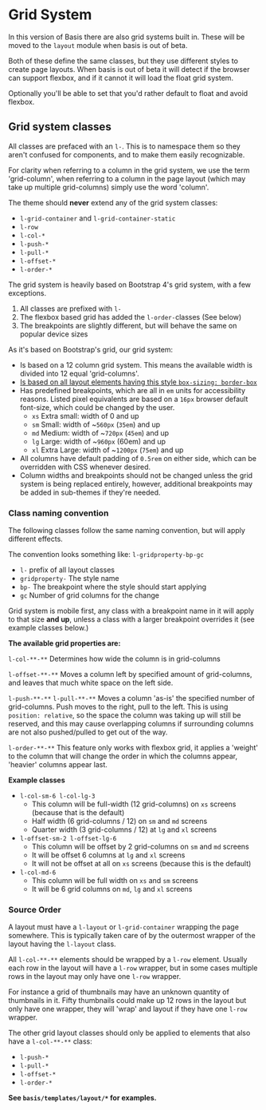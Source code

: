 # Grid System
In this version of Basis there are also grid systems built in. These will be moved to the `layout` module when basis is out of beta.

Both of these define the same classes, but they use different styles to create page layouts. When basis is out of beta it will detect if the browser can support flexbox, and if it cannot it will load the float grid system.

Optionally you'll be able to set that you'd rather default to float and avoid flexbox.

## Grid system classes
All classes are prefaced with an `l-`. This is to namespace them so they aren't confused for components, and to make them easily recognizable.

For clarity when referring to a column in the grid system, we use the term 'grid-column', when referring to a column in the page layout (which may take up multiple grid-columns) simply use the word 'column'.

The theme should **never** extend any of the grid system classes:
* `l-grid-container` and `l-grid-container-static`
* `l-row`
* `l-col-*`
* `l-push-*`
* `l-pull-*`
* `l-offset-*`
* `l-order-*`

The grid system is heavily based on Bootstrap 4's grid system, with a few exceptions.
1. All classes are prefixed with `l-`
2. The flexbox based grid has added the `l-order-`classes (See below)
3. The breakpoints are slightly different, but will behave the same on popular device sizes

As it's based on Bootstrap's grid, our grid system:
* Is based on a 12 column grid system. This means the available width is divided into 12 equal 'grid-columns'.
* [Is based on all layout elements having this style `box-sizing: border-box`](http://v4-alpha.getbootstrap.com/getting-started/introduction/#box-sizing)
* Has predefined breakpoints, which are all in `em` units for accessibility reasons. Listed pixel equivalents are based on a `16px` browser default font-size, which could be changed by the user.
	* `xs` Extra small: width of 0 and up
	* `sm` Small: width of ~`560px` (`35em`) and up
	* `md` Medium: width of ~`720px` (`45em`) and up
	* `lg` Large: width of ~`960px` (60em) and up
	* `xl` Extra Large: width of ~`1200px` (`75em`) and up
* All columns have default padding of `0.5rem` on either side, which can be overridden with CSS whenever desired.
* Column widths and breakpoints should not be changed unless the grid system is being replaced entirely, however, additional breakpoints may be added in sub-themes if they're needed.

### Class naming convention
The following classes follow the same naming convention, but will apply different effects.

The convention looks something like:
`l-gridproperty-bp-gc`
* `l-` 
  prefix of all layout classes
* `gridproperty-`
  The style name
* `bp-`
  The breakpoint where the style should start applying
* `gc`
  Number of grid columns for the change

Grid system is mobile first, any class with a breakpoint name in it will apply to that size **and up**, unless a class with a larger breakpoint overrides it (see example classes below.)

**The available grid properties are:** 

`l-col-**-**`
Determines how wide the column is in grid-columns

`l-offset-**-**`
Moves a column left by specified amount of grid-columns, and leaves that much white space on the left side.

`l-push-**-**`
`l-pull-**-**`
Moves a column 'as-is' the specified number of grid-columns. Push moves to the right, pull to the left. This is using `position: relative`, so the space the column was taking up will still be reserved, and this may cause overlapping columns if surrounding columns are not also pushed/pulled to get out of the way. 

`l-order-**-**`
This feature only works with flexbox grid, it applies a 'weight' to the column that will change the order in which the columns appear, 'heavier' columns appear last. 

**Example classes**
* `l-col-sm-6 l-col-lg-3`
  * This column will be full-width (12 grid-columns) on `xs` screens (because that is the default)
  * Half width (6 grid-columns / 12) on `sm` and `md` screens
  * Quarter width (3 grid-columns / 12) at `lg` and `xl` screens
* `l-offset-sm-2 l-offset-lg-6`
  * This column will be offset by 2 grid-columns on `sm` and `md` screens
  * It will be offset 6 columns at `lg` and `xl` screens
  * It will not be offset at all on `xs` screens (because this is the default)
* `l-col-md-6`
  * This column will be full width on `xs` and `sm` screens
  * It will be 6 grid columns on `md`, `lg` and `xl` screens

### Source Order
A layout must have a `l-layout` or `l-grid-container` wrapping the page somewhere. This is typically taken care of by the outermost wrapper of the layout having the `l-layout` class.

All `l-col-**-**` elements should be wrapped by a `l-row` element. Usually each row in the layout will have a `l-row` wrapper, but in some cases multiple rows in the layout may only have one `l-row` wrapper.

For instance a grid of thumbnails may have an unknown quantity of thumbnails in it. Fifty thumbnails could make up 12 rows in the layout but only have one wrapper, they will 'wrap' and layout if they have one `l-row` wrapper.

The other grid layout classes should only be applied to elements that also have a `l-col-**-**` class:
* `l-push-*`
* `l-pull-*`
* `l-offset-*`
* `l-order-*`

**See `basis/templates/layout/*` for examples.**